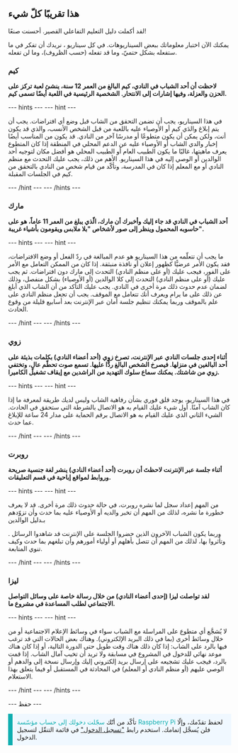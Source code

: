 ## هذا تقريبًا كلّ شيء

لقد أكملت دليل التعليم التفاعلي القصير. أحسنت صنعًا!

يمكنك الآن اختبار معلوماتك ببعض السيناريوهات. في كل سيناريو ، نريدك أن تفكر في ما ستفعله بشكل حتميّ، وما قد تفعله (حسب الظروف)، وما لن تفعله.

### كيم

**لاحظت أن أحد الشباب في النادي، كيم البالغ من العمر 12 سنة، ينشئ لعبة تركز على الحزن والعزلة، وفيها إشارات إلى الانتحار. الشخصية الرئيسية في اللعبة أيضًا تسمى كيم.**

--- hints --- --- hint ---

في هذا السيناريو، يجب أن تضمن التحقق من الشاب قبل وضع أي افتراضات. يجب أن يتم إبلاغ والدَي كيم أو الأوصياء عليه باللعبة من قبل الشخص الأنسب، والذي قد يكون أنت، ولكن يمكن أن يكون متطوعًا أو مدرسًا آخر من النادي. قد يكون من المناسب أيضًا إخبار والدي الشاب أو الأوصياء عليه عن الدعم المحلي في المنطقة إذا كان المتطوع يعرف ماهيتها، غالبًا ما يكون الطبيب العام أو الطبيب المحلي هو أفضل مكان لتوجيه أحد الوالدين أو الوصي إليه في هذا السيناريو. الأهم من ذلك، يجب عليك التحدث مع منظم النادي أو مع المعلم إذا كان في المدرسة، وتأكّد من قيام شخص من النادي بالتحقق من كيم في الجلسات المقبلة.

--- /hint --- --- /hints ---

### مارك

**أحد الشباب في النادي قد جاء إليك وأخبرك أن مارك، الّذي يبلغ من العمر 11 عاماً، هو على حاسوبه المحمول وينظر إلى صور لأشخاص "بلا ملابس ويقومون بأشياء غريبة".**

--- hints --- --- hint ---

ما يجب أن تتعلّمه من هذا السيناريو هو عدم المبالغة في ردّ الفعل أو وضع الافتراضات، فقد يكون الأمر عرضيًّا كظهور إعلان أو نافذة منبثقة. إذا كان من الممكن التعامل مع الأمر على الفور، فيجب عليك (أو على منظم النادي) التحدث إلى مارك دون افتراضات. ثم يجب عليك (أو على منظم النادي) التحدث إلى كلا الوالدين (أو الأوصياء) بشكل منفصل، وذلك لضمان عدم حدوث ذلك مرة أخرى في النادي. يجب عليك التأكد من أن الشاب الذي أبلغ عن ذلك على ما يرام ويعرف أنك تتعامل مع الموقف. يجب أن تجعل منظم النادي على علم بالموقف وربما يمكنك تنظيم جلسة أمان عبر الإنترنت بعد أسابيع قليلة من وقوع الحادث.

--- /hint --- --- /hints ---

### زوي

**أثناء إحدى جلسات النادي عبر الإنترنت، تصرخ زوي (أحد أعضاء النادي) بكلمات بذيئة على أحد البالغين في منزلها. فيصرخ الشخص البالغ ردًّا عليها. تسمع صوت تحطّم عالٍ، وتختفي زوي من شاشتك. يمكنك سماع سلوك التهديد من الراشدين مع إيقاف تشغيل الكاميرا.**

--- hints --- --- hint ---

في هذا السيناريو، يوجد قلق فوري بشأن رفاهية الشاب وليس لديك طريقة لمعرفة ما إذا كان الشاب آمنًا. أول شيء عليك القيام به هو الاتصال بالشرطة التي ستحقق في الحادث. الشيء الثاني الذي عليك القيام به هو الاتصال برقم الحماية على مدار 24 ساعة للإبلاغ عما حدث.

--- /hint --- --- /hints ---

### روبرت

**أثناء جلسة عبر الإنترنت لاحظتَ أن روبرت (أحد أعضاء النادي) ينشر لغة جنسية صريحة وروابط لمواقع إباحية في قسم التعليقات.**

--- hints --- --- hint ---

من المهم إعداد سجل لما نشره روبرت، في حالة حدوث ذلك مرة أخرى. قد لا يعرف خطورة ما نشره، لذلك من المهم أن تخبر والديه أو الأوصياء عليه بما حدث وأن تزوّدهم بـ</a>دليل الوالدين

. وربما يكون الشباب الآخرون الذين حضروا الجلسة على الإنترنت قد شاهدوا الرسائل وتأثروا بها، لذلك من المهم أن تتصل بأهلهم أو أولياء أمورهم وأن تبلغهم بما حدث وكيف تنوي المتابعة.</p> 

--- /hint --- --- /hints ---


### ليزا

**لقد تواصلت ليزا (إحدى أعضاء النادي) من خلال رسالة خاصة على وسائل التواصل الاجتماعي لطلب المساعدة في مشروع ما.**

--- hints --- --- hint ---

لا يُشجَّع أي متطوع على المراسلة مع الشباب سواء في وسائط الإعلام الاجتماعية أو من خلال وسائط أخرى (بما في ذلك البريد الإلكتروني). وهناك بعض الحالات التي قد ترغب فيها بالرد على الشاب: إذا كان ذلك هناك وقت طويل حتى الدورة التالية، أو إذا كان هناك موعد نهائي للدخول في المشروع في مسابقة ولا تريد أن تخيب آمال الشاب. إذا قمت بالرد، فيجب عليك تشجيعه على إرسال بريد إلكتروني إليك وإرسال نسخة إلى والدهم أو الوصي عليهم (أو منظم النادي أو المعلم) في المحادثة في المستقبل أو فيما يتعلق بهذا الاستعلام. 

--- /hint --- --- /hints ---

--- حفظ ---

<p style="border-left: solid; border-width:10px; border-color: #0faeb0; background-color: aliceblue; padding: 10px;">
تأكّد من أنّك <span style="color: #0faeb0">سجّلت دخولك إلى حساب مؤسّسة Raspberry Pi</span> لحفظ تقدّمك، وإلّا فلن يُسجَّل إتمامك. استخدم رابط <a href="https://my.raspberrypi.org/login">"تسجيل الدخول"</a> في قائمة التنقّل لتسجيل الدخول.
</p>
